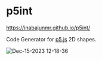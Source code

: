 # p5int
https://inabajunmr.github.io/p5int/

Code Generator for [p5.js](https://p5js.org/) 2D shapes.


![Dec-15-2023 12-18-36](https://github.com/inabajunmr/p5int/assets/10000393/97f137cf-d267-4cbc-842d-15f39888f654)
